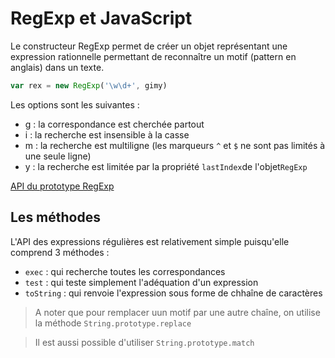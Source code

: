 # RegExp et JavaScript

Le constructeur RegExp permet de créer un objet représentant une expression rationnelle permettant de reconnaître un motif (pattern en anglais) dans un texte.

```JavaScript
var rex = new RegExp('\w\d+', gimy)
```

Les options sont les suivantes :
* g : la correspondance est cherchée partout
* i : la recherche est insensible à la casse
* m : la recherche est multiligne (les marqueurs `^` et `$` ne sont pas limités à une seule ligne)
* y : la recherche est limitée par la propriété `lastIndex`de l'objet`RegExp`

[API du prototype RegExp](https://developer.mozilla.org/fr/docs/Web/JavaScript/Reference/Objets_globaux/RegExp)

## Les méthodes

L'API des expressions régulières est relativement simple puisqu'elle comprend 3 méthodes :

* `exec` : qui recherche toutes les correspondances
* `test` : qui teste simplement l'adéquation d'un expression
* `toString` : qui renvoie l'expression sous forme de chhaîne de caractères

> A noter que pour remplacer uun motif par une autre chaîne, on utilise la méthode `String.prototype.replace`

> Il est aussi possible d'utiliser `String.prototype.match`

